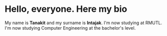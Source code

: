 # Hello, everyone. Here my bio
My name is **Tanakit** and my surname is **Intajak**.
I'm now studying at RMUTL.
I'm now studying Computer Engineering at the bachelor's level.
